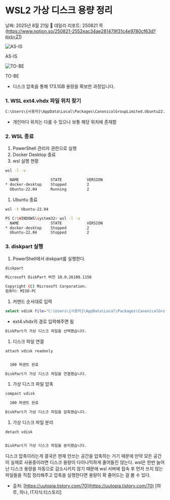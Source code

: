 # WSL2 가상 디스크 용량 정리

날짜: 2025년 8월 21일
🎃 데일리 리포트: 250821 목 (https://www.notion.so/250821-2552eac34ae281479f31c4e9780cf63d?pvs=21)

![AS-IS](image.png)

AS-IS

![TO-BE](image%201.png)

TO-BE

- 디스크 압축을 통해 173.1GB 용량을 확보한 과정입니다.

### 1. WSL ext4.vhdx 파일 위치 찾기

```bash
C:\Users\{사용자}\AppData\Local\Packages\CanonicalGroupLimited.Ubuntu22.04LTS_79rhkp1fndgsc\LocalState
```

- 개인마다 위치는 다를 수 있으나 보통 해당 위치에 존재함

### 2. WSL 종료

1. PowerShell 관리자 권한으로 실행
2. Docker Desktop 종료
3. wsl 실행 현황

```bash
wsl -l -v
```

```bash
  NAME              STATE           VERSION
* docker-desktop    Stopped         2
  Ubuntu-22.04      Running         2
```

1. Ubuntu 종료

```bash
wsl -t Ubuntu-22.04
```

```bash
PS C:\WINDOWS\system32> wsl -l -v
  NAME              STATE           VERSION
* docker-desktop    Stopped         2
  Ubuntu-22.04      Stopped         2
```

### 3. diskpart 실행

1. PowerShell에서 diskpart를 실행한다.

```bash
diskpart
```

```bash
Microsoft DiskPart 버전 10.0.26100.1150

Copyright (C) Microsoft Corporation.
컴퓨터: MISO-PC
```

1. 커맨드 순서대로 입력

```bash
select vdisk file="C:\Users\{사용자}\AppData\Local\Packages\CanonicalGroupLimited.Ubuntu22.04LTS_79rhkp1fndgsc\LocalState\ext4.vhdx"
```

- ext4.vhdx의 경로 입력해주면 됨

```bash
DiskPart가 가상 디스크 파일을 선택했습니다.
```

1. 디스크 파일 연결

```bash
attach vdisk readonly
```

```bash

  100 퍼센트 완료

DiskPart가 가상 디스크 파일을 연결했습니다.
```

1. 가상 디스크 파일 압축

```bash
compact vdisk
```

```bash
  100 퍼센트 완료

DiskPart가 가상 디스크 파일을 압축했습니다.
```

1. 가상 디스크 파일 분리 

```bash
detach vdisk
```

```bash

DiskPart가 가상 디스크 파일을 분리했습니다.
```

디스크 압축이라는게 결국은 현재 안쓰는 공간을 압축하는 거기 때문에 만약 모든 공간이 실제로 사용중이라면 디스크 용량이 다이나믹하게 줄어들진 않는다.
wsl은 한번 늘어난 디스크 용량을 자동으로 감소시키지 않기 때문에 wsl 서버에 접속 후 먼저 쓰지 않는 파일들을 직접 정리해주고 압축을 실행한다면 용량이 확 줄어드는 걸 볼 수 있다.

- 출처: [https://uutopia.tistory.com/70](https://uutopia.tistory.com/70) [하루, 하나, IT지식:티스토리]